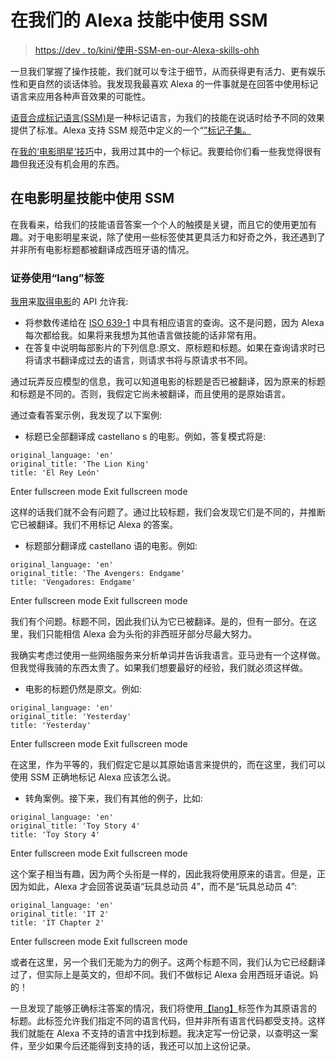 # 在我们的 Alexa 技能中使用 SSM

> [https://dev . to/kini/使用-SSM-en-our-Alexa-skills-ohh](https://dev.to/kini/usando-ssml-en-nuestras-alexa-skills-ohh)

一旦我们掌握了操作技能，我们就可以专注于细节，从而获得更有活力、更有娱乐性和更自然的谈话体验。我发现我最喜欢 Alexa 的一件事就是在回答中使用标记语言来应用各种声音效果的可能性。

[语音合成标记语言(SSM)](https://en.wikipedia.org/wiki/Speech_Synthesis_Markup_Language)是一种标记语言，为我们的技能在说话时给予不同的效果提供了标准。Alexa 支持 SSM 规范中定义的一个“[”标记子集。](https://developer.amazon.com/docs/custom-skills/speech-synthesis-markup-language-ssml-reference.html)

在[我的‘电影明星’技巧](https://www.amazon.es/Kinisoftware-Estrenos-de-cine/dp/B07MKCLZ62)中，我用过其中的一个标记。我要给你们看一些我觉得很有趣但我还没有机会用的东西。

## 在电影明星技能中使用 SSM

在我看来，给我们的技能语音答案一个个人的触摸是关键，而且它的使用更加有趣。对于电影明星来说，除了使用一些标签使其更具活力和好奇之外，我还遇到了并非所有电影标题都被翻译成西班牙语的情况。

### 证券使用“lang”标签

[我用](https://developers.themoviedb.org/3)来[取得电影](https://developers.themoviedb.org/3/movies/get-upcoming)的 API 允许我:

*   将参数传递给在 [ISO 639-1](https://en.wikipedia.org/wiki/ISO_639-1) 中具有相应语言的查询。这不是问题，因为 Alexa 每次都给我。如果将来我想为其他语言做技能的话非常有用。
*   在答复中说明每部影片的下列信息:原文、原标题和标题。如果在查询请求时已将请求书翻译成过去的语言，则请求书将与原请求书不同。

通过玩弄反应模型的信息，我可以知道电影的标题是否已被翻译，因为原来的标题和标题是不同的。否则，我假定它尚未被翻译，而且使用的是原始语言。

通过查看答案示例，我发现了以下案例:

*   标题已全部翻译成 castellano s 的电影。例如，答复模式将是:

```
original_language: 'en'
original_title: 'The Lion King' 
title: 'El Rey León' 
```

Enter fullscreen mode Exit fullscreen mode

这样的话我们就不会有问题了。通过比较标题，我们会发现它们是不同的，并推断它已被翻译。我们不用标记 Alexa 的答案。

*   标题部分翻译成 castellano 语的电影。例如:

```
original_language: 'en'
original_title: 'The Avengers: Endgame' 
title: 'Vengadores: Endgame' 
```

Enter fullscreen mode Exit fullscreen mode

我们有个问题。标题不同，因此我们认为它已被翻译。是的，但有一部分。在这里，我们只能相信 Alexa 会为头衔的非西班牙部分尽最大努力。

我确实考虑过使用一些网络服务来分析单词并告诉我语言。亚马逊有一个这样做。但我觉得我骑的东西太贵了。如果我们想要最好的经验，我们就必须这样做。

*   电影的标题仍然是原文。例如:

```
original_language: 'en'
original_title: 'Yesterday' 
title: 'Yesterday' 
```

Enter fullscreen mode Exit fullscreen mode

在这里，作为平等的，我们假定它是以其原始语言来提供的，而在这里，我们可以使用 SSM 正确地标记 Alexa 应该怎么说。

*   转角案例。接下来，我们有其他的例子，比如:

```
original_language: 'en'
original_title: 'Toy Story 4' 
title: 'Toy Story 4' 
```

Enter fullscreen mode Exit fullscreen mode

这个案子相当有趣，因为两个头衔是一样的，因此我将使用原来的语言。但是，正因为如此，Alexa 才会回答说英语“玩具总动员 4”，而不是“玩具总动员 4”:

```
original_language: 'en'
original_title: 'IT 2' 
title: 'IT Chapter 2' 
```

Enter fullscreen mode Exit fullscreen mode

或者在这里，另一个我们无能为力的例子。这两个标题不同，我们认为它已经翻译过了，但实际上是英文的，但却不同。我们不做标记 Alexa 会用西班牙语说。妈的！

一旦发现了能够正确标注答案的情况，我们将使用[【lang】](https://developer.amazon.com/docs/custom-skills/speech-synthesis-markup-language-ssml-reference.html#lang)标签作为其原语言的标题。此标签允许我们指定不同的语言代码，但并非所有语言代码都受支持。这样我们就能在 Alexa 不支持的语言中找到标题。我决定写一份记录，以查明这一案件，至少如果今后还能得到支持的话，我还可以加上这份记录。